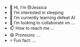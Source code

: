 - 👋 Hi, I’m @Jessica
- 👀 I’m interested in sleeping
- 🌱 I’m currently learning defeat AI
- 💞️ I’m looking to collaborate on ...
- 📫 How to reach me ...
- 😄 Pronouns: ...
- ⚡ Fun fact: ...

<!---
JessicaSunQI/JessicaSunQI is a ✨ special ✨ repository because its `README.md` (this file) appears on your GitHub profile.
You can click the Preview link to take a look at your changes.
--->
